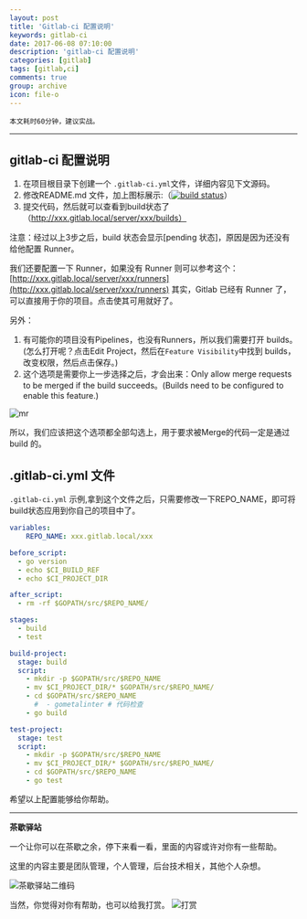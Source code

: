 ```yaml
---
layout: post
title: 'Gitlab-ci 配置说明'
keywords: gitlab-ci
date: 2017-06-08 07:10:00
description: 'gitlab-ci 配置说明'
categories: [gitlab]
tags: [gitlab,ci]
comments: true
group: archive
icon: file-o
---
```


	本文耗时60分钟，建议实战。

----

## gitlab-ci 配置说明

1. 在项目根目录下创建一个 `.gitlab-ci.yml`文件，详细内容见下文源码。
2. 修改README.md 文件，加上图标展示:（[![build status](http://xxx.gitlab.local/server/xxx/badges/develop/build.svg)](http://xxx.gitlab.local/server/user/commits/develop)）
3. 提交代码，然后就可以查看到build状态了（http://xxx.gitlab.local/server/xxx/builds）

注意：经过以上3步之后，build 状态会显示[pending 状态]，原因是因为还没有给他配置 Runner。

我们还要配置一下 Runner，如果没有 Runner 则可以参考这个：[http://xxx.gitlab.local/server/xxx/runners](http://xxx.gitlab.local/server/xxx/runners)
其实，Gitlab 已经有 Runner 了，可以直接用于你的项目。点击使其可用就好了。

另外：

1. 有可能你的项目没有Pipelines，也没有Runners，所以我们需要打开 builds。(怎么打开呢？点击Edit Project，然后在`Feature Visibility`中找到 builds，改变权限，然后点击保存。)
2. 这个选项是需要你上一步选择之后，才会出来：Only allow merge requests to be merged if the build succeeds。(Builds need to be configured to enable this feature.)

![mr](http://oqos7hrvp.bkt.clouddn.com/blog/merge_when_build_succeeds_only_if_succeeds_settings.png)

所以，我们应该把这个选项都全部勾选上，用于要求被Merge的代码一定是通过  build 的。

<!--more-->

## .gitlab-ci.yml 文件

`.gitlab-ci.yml` 示例,拿到这个文件之后，只需要修改一下REPO_NAME，即可将build状态应用到你自己的项目中了。

```yaml
variables:
    REPO_NAME: xxx.gitlab.local/xxx

before_script:
  - go version
  - echo $CI_BUILD_REF
  - echo $CI_PROJECT_DIR

after_script:
  - rm -rf $GOPATH/src/$REPO_NAME/

stages:
  - build
  - test

build-project:
  stage: build
  script:
    - mkdir -p $GOPATH/src/$REPO_NAME
    - mv $CI_PROJECT_DIR/* $GOPATH/src/$REPO_NAME/
    - cd $GOPATH/src/$REPO_NAME
      #  - gometalinter # 代码检查
    - go build

test-project:
  stage: test
  script:
    - mkdir -p $GOPATH/src/$REPO_NAME
    - mv $CI_PROJECT_DIR/* $GOPATH/src/$REPO_NAME/
    - cd $GOPATH/src/$REPO_NAME
    - go test
```

希望以上配置能够给你帮助。

----

**茶歇驿站**

一个让你可以在茶歇之余，停下来看一看，里面的内容或许对你有一些帮助。

这里的内容主要是团队管理，个人管理，后台技术相关，其他个人杂想。

![茶歇驿站二维码](http://oqos7hrvp.bkt.clouddn.com/blog/tech_tea.jpg)

当然，你觉得对你有帮助，也可以给我打赏。
![打赏](http://oqos7hrvp.bkt.clouddn.com/blog/wxpay.png)
